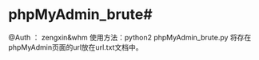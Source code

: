 # phpMyAdmin_brute#
@Auth ： zengxin&whm
使用方法：python2 phpMyAdmin_brute.py
将存在phpMyAdmin页面的url放在url.txt文档中。
